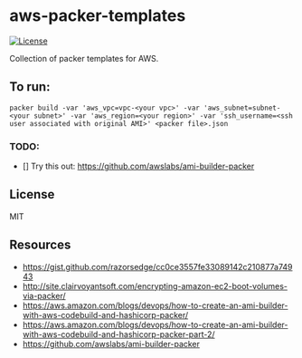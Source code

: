 # aws-packer-templates
[![License](http://img.shields.io/:license-mit-blue.svg)](https://github.com/l50/aws-packer-templates/blob/master/LICENSE)

Collection of packer templates for AWS.

## To run:
```
packer build -var 'aws_vpc=vpc-<your vpc>' -var 'aws_subnet=subnet-<your subnet>' -var 'aws_region=<your region>' -var 'ssh_username=<ssh user associated with original AMI>' <packer file>.json
```

### TODO:
- [] Try this out: https://github.com/awslabs/ami-builder-packer

## License
MIT

## Resources
- https://gist.github.com/razorsedge/cc0ce3557fe33089142c210877a74943
- http://site.clairvoyantsoft.com/encrypting-amazon-ec2-boot-volumes-via-packer/
- https://aws.amazon.com/blogs/devops/how-to-create-an-ami-builder-with-aws-codebuild-and-hashicorp-packer/
- https://aws.amazon.com/blogs/devops/how-to-create-an-ami-builder-with-aws-codebuild-and-hashicorp-packer-part-2/
- https://github.com/awslabs/ami-builder-packer
